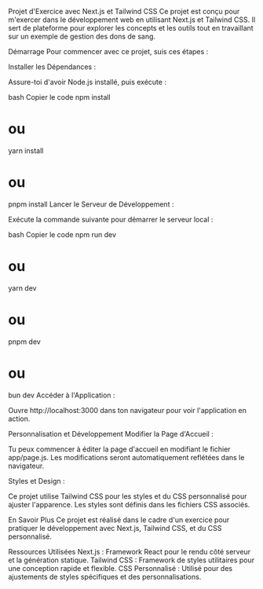 Projet d'Exercice avec Next.js et Tailwind CSS
Ce projet est conçu pour m'exercer dans le développement web en utilisant Next.js et Tailwind CSS. Il sert de plateforme pour explorer les concepts et les outils tout en travaillant sur un exemple de gestion des dons de sang.

Démarrage
Pour commencer avec ce projet, suis ces étapes :

Installer les Dépendances :

Assure-toi d'avoir Node.js installé, puis exécute :

bash
Copier le code
npm install
# ou
yarn install
# ou
pnpm install
Lancer le Serveur de Développement :

Exécute la commande suivante pour démarrer le serveur local :

bash
Copier le code
npm run dev
# ou
yarn dev
# ou
pnpm dev
# ou
bun dev
Accéder à l'Application :

Ouvre http://localhost:3000 dans ton navigateur pour voir l'application en action.

Personnalisation et Développement
Modifier la Page d'Accueil :

Tu peux commencer à éditer la page d'accueil en modifiant le fichier app/page.js. Les modifications seront automatiquement reflétées dans le navigateur.

Styles et Design :

Ce projet utilise Tailwind CSS pour les styles et du CSS personnalisé pour ajuster l'apparence. Les styles sont définis dans les fichiers CSS associés.

En Savoir Plus
Ce projet est réalisé dans le cadre d'un exercice pour pratiquer le développement avec Next.js, Tailwind CSS, et du CSS personnalisé.

Ressources Utilisées
Next.js : Framework React pour le rendu côté serveur et la génération statique.
Tailwind CSS : Framework de styles utilitaires pour une conception rapide et flexible.
CSS Personnalisé : Utilisé pour des ajustements de styles spécifiques et des personnalisations.
